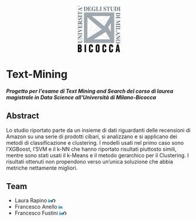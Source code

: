 <p align="center">
<img src="https://github.com/albi9702/Kobe-Vs-Machine-Learning/blob/master/Immagini/Logo-Bicocca.png"/>
</p>

# Text-Mining

##### Progetto per l'esame di Text Mining and Search del corso di laurea magistrale in Data Science all'Università di Milano-Bicocca

## Abstract 

Lo studio riportato parte da un insieme di dati riguardanti delle recensioni di Amazon su una serie di prodotti cibari, si analizzano e si applicano dei metodi di classificazione e clustering. I modelli usati nel primo caso sono l’XGBoost, l’SVM e il k-NN che hanno riportato risultati piuttosto simili, mentre sono stati usati il k-Means e il metodo gerarchico per il Clustering. I risultati ottenuti non propendono verso un’unica soluzione che abbia metriche nettamente migliori.

## Team

- Laura Rapino <a href = "https://www.linkedin.com/in/laura-r-3313061b7/"><img src="https://github.com/albi9702/Kobe-Vs-Machine-Learning/blob/master/Immagini/linkedin.png" width = "2%"></a><a href = "https://github.com/laura-rapino98"><img src="https://github.com/albi9702/Kobe-Vs-Machine-Learning/blob/master/Immagini/github.png" width = "2%"></a>
- Francesco Anello <a href = "https://www.linkedin.com/in/francesco-anello-232ba5196/"><img src="https://github.com/albi9702/Kobe-Vs-Machine-Learning/blob/master/Immagini/linkedin.png" width = "2%"></a>
- Francesco Fustini <a href = "https://www.linkedin.com/in/francesco-fustini-3158b115a/"><img src="https://github.com/albi9702/Kobe-Vs-Machine-Learning/blob/master/Immagini/linkedin.png" width = "2%"></a><a href = "https://github.com/FrancescoFustini"><img src="https://github.com/albi9702/Kobe-Vs-Machine-Learning/blob/master/Immagini/github.png" width = "2%"></a>

